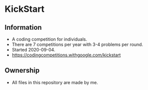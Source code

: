 # KickStart
## Information
- A coding competition for individuals.
- There are 7 competitions per year with 3-4 problems per round.
- Started 2020-09-04. 
- https://codingcompetitions.withgoogle.com/kickstart
## Ownership
- All files in this repository are made by me.
